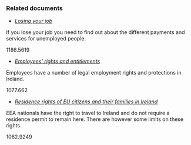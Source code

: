 ###  Related documents

  * [ _Losing your job_ ](/en/employment/unemployment-and-redundancy/losing-your-job/losing-your-job/)

If you lose your job you need to find out about the different payments and
services for unemployed people.

1186.5619

  * [ _Employees' rights and entitlements_ ](/en/employment/employment-rights-and-conditions/employment-rights-and-duties/employee-rights-and-entitlements/)

Employees have a number of legal employment rights and protections in Ireland.

1077.662

  * [ _Residence rights of EU citizens and their families in Ireland_ ](/en/moving-country/moving-to-ireland/rights-of-residence-in-ireland/residence-rights-eu-national/)

EEA nationals have the right to travel to Ireland and do not require a
residence permit to remain here. There are however some limits on these
rights.

1062.9249
